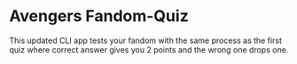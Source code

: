 # Avengers Fandom-Quiz
This updated CLI app tests your fandom with the same process as the first quiz where correct answer gives you 2 points and the wrong one drops one.